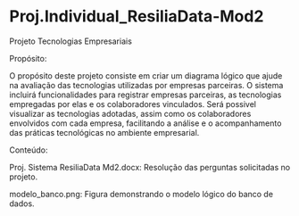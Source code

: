 # Proj.Individual_ResiliaData-Mod2

Projeto Tecnologias Empresariais

Propósito:

O propósito deste projeto consiste em criar um diagrama lógico que ajude na avaliação das tecnologias utilizadas por empresas parceiras. O sistema incluirá funcionalidades para registrar empresas parceiras, as tecnologias empregadas por elas e os colaboradores vinculados. Será possivel visualizar as tecnologias adotadas, assim como os colaboradores envolvidos com cada empresa, facilitando a análise e o acompanhamento das práticas tecnológicas no ambiente empresarial.


Conteúdo:

Proj. Sistema ResiliaData Md2.docx: Resolução das perguntas solicitadas no projeto.

modelo_banco.png: Figura demonstrando o modelo lógico do banco de dados.
